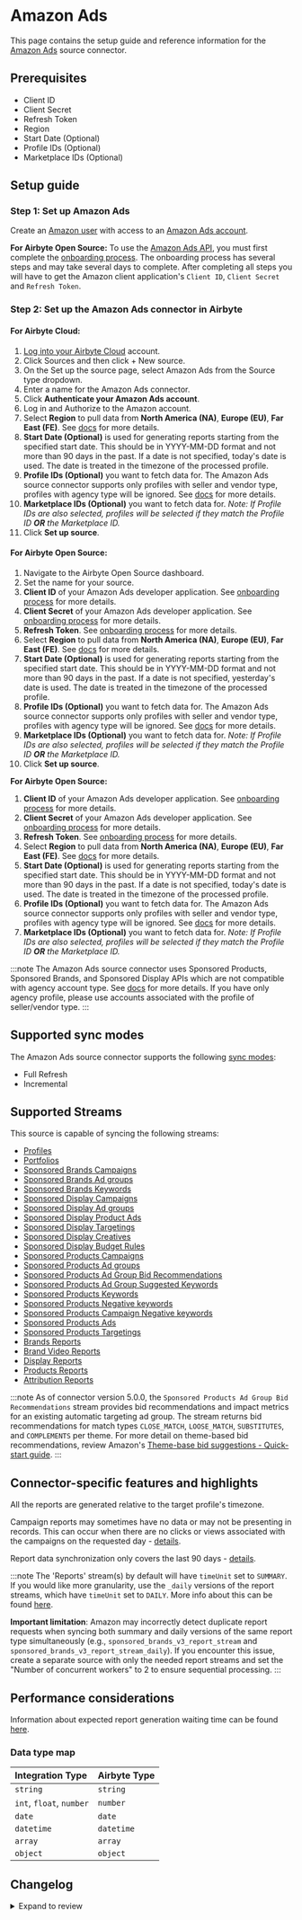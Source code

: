 # Amazon Ads

<HideInUI>

This page contains the setup guide and reference information for the [Amazon Ads](https://advertising.amazon.com) source connector.

</HideInUI>

## Prerequisites

- Client ID
- Client Secret
- Refresh Token
- Region
- Start Date (Optional)
- Profile IDs (Optional)
- Marketplace IDs (Optional)

## Setup guide

### Step 1: Set up Amazon Ads

Create an [Amazon user](https://www.amazon.com) with access to an [Amazon Ads account](https://advertising.amazon.com).

<!-- env:oss -->

**For Airbyte Open Source:**
To use the [Amazon Ads API](https://advertising.amazon.com/API/docs/en-us), you must first complete the [onboarding process](https://advertising.amazon.com/API/docs/en-us/setting-up/overview). The onboarding process has several steps and may take several days to complete. After completing all steps you will have to get the Amazon client application's `Client ID`, `Client Secret` and `Refresh Token`.

<!-- /env:oss -->

### Step 2: Set up the Amazon Ads connector in Airbyte

<!-- env:cloud -->

#### For Airbyte Cloud:

1. [Log into your Airbyte Cloud](https://cloud.airbyte.com/workspaces) account.
2. Click Sources and then click + New source.
3. On the Set up the source page, select Amazon Ads from the Source type dropdown.
4. Enter a name for the Amazon Ads connector.
5. Click **Authenticate your Amazon Ads account**.
6. Log in and Authorize to the Amazon account.
7. Select **Region** to pull data from **North America (NA)**, **Europe (EU)**, **Far East (FE)**. See [docs](https://advertising.amazon.com/API/docs/en-us/info/api-overview#api-endpoints) for more details.
8. **Start Date (Optional)** is used for generating reports starting from the specified start date. This should be in YYYY-MM-DD format and not more than 90 days in the past. If a date is not specified, today's date is used. The date is treated in the timezone of the processed profile.
9. **Profile IDs (Optional)** you want to fetch data for. The Amazon Ads source connector supports only profiles with seller and vendor type, profiles with agency type will be ignored. See [docs](https://advertising.amazon.com/API/docs/en-us/concepts/authorization/profiles) for more details.
10. **Marketplace IDs (Optional)** you want to fetch data for. _Note: If Profile IDs are also selected, profiles will be selected if they match the Profile ID **OR** the Marketplace ID._
11. Click **Set up source**.
<!-- /env:cloud -->

<!-- env:oss -->

#### For Airbyte Open Source:

1. Navigate to the Airbyte Open Source dashboard.
2. Set the name for your source.
3. **Client ID** of your Amazon Ads developer application. See [onboarding process](https://advertising.amazon.com/API/docs/en-us/setting-up/overview) for more details.
4. **Client Secret** of your Amazon Ads developer application. See [onboarding process](https://advertising.amazon.com/API/docs/en-us/setting-up/overview) for more details.
5. **Refresh Token**. See [onboarding process](https://advertising.amazon.com/API/docs/en-us/setting-up/overview) for more details.
6. Select **Region** to pull data from **North America (NA)**, **Europe (EU)**, **Far East (FE)**. See [docs](https://advertising.amazon.com/API/docs/en-us/info/api-overview#api-endpoints) for more details.
7. **Start Date (Optional)** is used for generating reports starting from the specified start date. This should be in YYYY-MM-DD format and not more than 90 days in the past. If a date is not specified, yesterday's date is used. The date is treated in the timezone of the processed profile.
8. **Profile IDs (Optional)** you want to fetch data for. The Amazon Ads source connector supports only profiles with seller and vendor type, profiles with agency type will be ignored. See [docs](https://advertising.amazon.com/API/docs/en-us/concepts/authorization/profiles) for more details.
9. **Marketplace IDs (Optional)** you want to fetch data for. _Note: If Profile IDs are also selected, profiles will be selected if they match the Profile ID **OR** the Marketplace ID._
10. Click **Set up source**.
<!-- /env:cloud -->

<!-- env:oss -->

**For Airbyte Open Source:**

1. **Client ID** of your Amazon Ads developer application. See [onboarding process](https://advertising.amazon.com/API/docs/en-us/setting-up/overview) for more details.
2. **Client Secret** of your Amazon Ads developer application. See [onboarding process](https://advertising.amazon.com/API/docs/en-us/setting-up/overview) for more details.
3. **Refresh Token**. See [onboarding process](https://advertising.amazon.com/API/docs/en-us/setting-up/overview) for more details.
4. Select **Region** to pull data from **North America (NA)**, **Europe (EU)**, **Far East (FE)**. See [docs](https://advertising.amazon.com/API/docs/en-us/info/api-overview#api-endpoints) for more details.
5. **Start Date (Optional)** is used for generating reports starting from the specified start date. This should be in YYYY-MM-DD format and not more than 90 days in the past. If a date is not specified, today's date is used. The date is treated in the timezone of the processed profile.
6. **Profile IDs (Optional)** you want to fetch data for. The Amazon Ads source connector supports only profiles with seller and vendor type, profiles with agency type will be ignored. See [docs](https://advertising.amazon.com/API/docs/en-us/concepts/authorization/profiles) for more details.
7. **Marketplace IDs (Optional)** you want to fetch data for. _Note: If Profile IDs are also selected, profiles will be selected if they match the Profile ID **OR** the Marketplace ID._
<!-- /env:oss -->

:::note
The Amazon Ads source connector uses Sponsored Products, Sponsored Brands, and Sponsored Display APIs which are not compatible with agency account type. See [docs](https://advertising.amazon.com/API/docs/en-us/concepts/authorization/profiles) for more details.
If you have only agency profile, please use accounts associated with the profile of seller/vendor type.
:::

## Supported sync modes

The Amazon Ads source connector supports the following [sync modes](https://docs.airbyte.com/cloud/core-concepts/#connection-sync-modes):

- Full Refresh
- Incremental

## Supported Streams

This source is capable of syncing the following streams:

- [Profiles](https://advertising.amazon.com/API/docs/en-us/reference/2/profiles#/Profiles)
- [Portfolios](https://advertising.amazon.com/API/docs/en-us/reference/2/portfolios#/Portfolios%20extended)
- [Sponsored Brands Campaigns](https://advertising.amazon.com/API/docs/en-us/sponsored-brands/3-0/openapi#/Campaigns)
- [Sponsored Brands Ad groups](https://advertising.amazon.com/API/docs/en-us/sponsored-brands/3-0/openapi#/Ad%20groups)
- [Sponsored Brands Keywords](https://advertising.amazon.com/API/docs/en-us/sponsored-brands/3-0/openapi#/Keywords)
- [Sponsored Display Campaigns](https://advertising.amazon.com/API/docs/en-us/sponsored-display/3-0/openapi#/Campaigns)
- [Sponsored Display Ad groups](https://advertising.amazon.com/API/docs/en-us/sponsored-display/3-0/openapi#/Ad%20groups)
- [Sponsored Display Product Ads](https://advertising.amazon.com/API/docs/en-us/sponsored-display/3-0/openapi#/Product%20ads)
- [Sponsored Display Targetings](https://advertising.amazon.com/API/docs/en-us/sponsored-display/3-0/openapi#/Targeting)
- [Sponsored Display Creatives](https://advertising.amazon.com/API/docs/en-us/sponsored-display/3-0/openapi#/Creatives)
- [Sponsored Display Budget Rules](https://advertising.amazon.com/API/docs/en-us/sponsored-display/3-0/openapi/prod#/BudgetRules/GetSDBudgetRulesForAdvertiser)
- [Sponsored Products Campaigns](https://advertising.amazon.com/API/docs/en-us/sponsored-display/3-0/openapi#/Campaigns)
- [Sponsored Products Ad groups](https://advertising.amazon.com/API/docs/en-us/sponsored-products/2-0/openapi#/Ad%20groups)
- [Sponsored Products Ad Group Bid Recommendations](https://advertising.amazon.com/API/docs/en-us/sponsored-products/2-0/openapi#/Bid%20recommendations/getAdGroupBidRecommendations)
- [Sponsored Products Ad Group Suggested Keywords](https://advertising.amazon.com/API/docs/en-us/sponsored-products/2-0/openapi#/Suggested%20keywords)
- [Sponsored Products Keywords](https://advertising.amazon.com/API/docs/en-us/sponsored-products/2-0/openapi#/Keywords)
- [Sponsored Products Negative keywords](https://advertising.amazon.com/API/docs/en-us/sponsored-products/2-0/openapi#/Negative%20keywords)
- [Sponsored Products Campaign Negative keywords](https://advertising.amazon.com/API/docs/en-us/sponsored-products/2-0/openapi#/Negative%20keywords)
- [Sponsored Products Ads](https://advertising.amazon.com/API/docs/en-us/sponsored-products/2-0/openapi#/Product%20ads)
- [Sponsored Products Targetings](https://advertising.amazon.com/API/docs/en-us/sponsored-products/2-0/openapi#/Product%20targeting)
- [Brands Reports](https://advertising.amazon.com/API/docs/en-us/reference/sponsored-brands/2/reports)
- [Brand Video Reports](https://advertising.amazon.com/API/docs/en-us/reference/sponsored-brands/2/reports)
- [Display Reports](https://advertising.amazon.com/API/docs/en-us/guides/reporting/v3/report-types/overview)
- [Products Reports](https://advertising.amazon.com/API/docs/en-us/sponsored-products/2-0/openapi#/Reports)
- [Attribution Reports](https://advertising.amazon.com/API/docs/en-us/amazon-attribution-prod-3p/#/)

:::note
As of connector version 5.0.0, the `Sponsored Products Ad Group Bid Recommendations` stream provides bid recommendations and impact metrics for an existing automatic targeting ad group. The stream returns bid recommendations for match types `CLOSE_MATCH`, `LOOSE_MATCH`, `SUBSTITUTES`, and `COMPLEMENTS` per theme. For more detail on theme-based bid recommendations, review Amazon's [Theme-base bid suggestions - Quick-start guide](https://advertising.amazon.com/API/docs/en-us/guides/sponsored-products/bid-suggestions/theme-based-bid-suggestions-quickstart-guide).
:::

## Connector-specific features and highlights

All the reports are generated relative to the target profile's timezone.

Campaign reports may sometimes have no data or may not be presenting in records. This can occur when there are no clicks or views associated with the campaigns on the requested day - [details](https://advertising.amazon.com/API/docs/en-us/guides/reporting/v2/faq#why-is-my-report-empty).

Report data synchronization only covers the last 90 days - [details](https://advertising.amazon.com/API/docs/en-us/reference/1/reports#parameters).

:::note
The 'Reports' stream(s) by default will have `timeUnit` set to `SUMMARY`. If you would like more granularity, use the `_daily` versions of the report streams, which have
 `timeUnit` set to `DAILY`. More info about this can be found [here](https://advertising.amazon.com/API/docs/en-us/guides/reporting/v3/get-started#timeunit-and-supported-columns).

**Important limitation**: Amazon may incorrectly detect duplicate report requests when syncing both summary and daily versions of the same report type simultaneously (e.g., `sponsored_brands_v3_report_stream` and `sponsored_brands_v3_report_stream_daily`). If you encounter this issue, create a separate source with only the needed report streams and set the "Number of concurrent workers" to 2 to ensure sequential processing.
:::
## Performance considerations

Information about expected report generation waiting time can be found [here](https://advertising.amazon.com/API/docs/en-us/get-started/developer-notes).

### Data type map

| Integration Type         | Airbyte Type |
|:-------------------------|:-------------|
| `string`                 | `string`     |
| `int`, `float`, `number` | `number`     |
| `date`                   | `date`       |
| `datetime`               | `datetime`   |
| `array`                  | `array`      |
| `object`                 | `object`     |

## Changelog

<details>
  <summary>Expand to review</summary>

| Version    | Date       | Pull Request                                             | Subject                                                                                                                                                                |
|:-----------|:-----------|:---------------------------------------------------------|:-----------------------------------------------------------------------------------------------------------------------------------------------------------------------|
| 7.3.3 | 2025-09-08 | [65992](https://github.com/airbytehq/airbyte/pull/65992) | Update to CDK v7 |
| 7.3.2 | 2025-08-09 | [64654](https://github.com/airbytehq/airbyte/pull/64654) | Update dependencies |
| 7.3.1 | 2025-07-19 | [60633](https://github.com/airbytehq/airbyte/pull/60633) | Update dependencies |
| 7.3.0 | 2025-07-07 | [62839](https://github.com/airbytehq/airbyte/pull/62839) | Promoting release candidate 7.3.0-rc.1 to a main version. |
| 7.3.0-rc.1 | 2025-06-26 | [61707](https://github.com/airbytehq/airbyte/pull/61707) | Convert to manifest-only format                                                                                                                                        |
| 7.2.3      | 2025-06-23 | [61652](https://github.com/airbytehq/airbyte/pull/61652) | Add Error Hanlding for 425 Errors With Report Streams & Configurable Concurrency Levels|
| 7.2.2      | 2025-05-10 | [59332](https://github.com/airbytehq/airbyte/pull/59332) | Update dependencies |
| 7.2.1      | 2025-04-28 | [55745](https://github.com/airbytehq/airbyte/pull/55745) | Enable max concurrent async job count configurability |
| 7.2.0      | 2025-04-28 | [59121](https://github.com/airbytehq/airbyte/pull/59121) | Promoting release candidate 7.2.0-rc.2 to a main version & 7.2.0-rc.1 since they were merged at the same time. |
| 7.2.0-rc.2 | 2025-04-23 | [58610](https://github.com/airbytehq/airbyte/pull/58610) | Used latest version of Python cdk (6.45.10) |
| 7.2.0-rc.1 | 2025-04-22 | [55217](https://github.com/airbytehq/airbyte/pull/55217) | Add `daily` versions of `reports` streams & Auto-update start_date if past lookback window|
| 7.1.7      | 2025-04-12 | [57591](https://github.com/airbytehq/airbyte/pull/57591) | Update dependencies |
| 7.1.6      | 2025-04-05 | [57138](https://github.com/airbytehq/airbyte/pull/57138) | Update dependencies |
| 7.1.5      | 2025-03-29 | [56554](https://github.com/airbytehq/airbyte/pull/56554) | Update dependencies |
| 7.1.4      | 2025-03-22 | [56155](https://github.com/airbytehq/airbyte/pull/56155) | Update dependencies |
| 7.1.3      | 2025-03-08 | [55352](https://github.com/airbytehq/airbyte/pull/55352) | Update dependencies |
| 7.1.2      | 2025-02-24 | [53692](https://github.com/airbytehq/airbyte/pull/53692) | Added handling 401 error for Polling Requester |
| 7.1.1      | 2025-03-01 | [54895](https://github.com/airbytehq/airbyte/pull/54895) | Update dependencies |
| 7.1.0      | 2025-02-24 | [53692](https://github.com/airbytehq/airbyte/pull/53692) | Migrate stream `Portfolios` to Portfolios API v3 |
| 7.0.1      | 2025-02-22 | [52918](https://github.com/airbytehq/airbyte/pull/52918) | Update dependencies |
| 7.0.0      | 2025-02-06 | [48449](https://github.com/airbytehq/airbyte/pull/48449) | Migrate *-report streams to low-code |
| 6.2.7      | 2025-01-25 | [52210](https://github.com/airbytehq/airbyte/pull/52210) | Update dependencies |
| 6.2.6      | 2025-01-18 | [51722](https://github.com/airbytehq/airbyte/pull/51722) | Update dependencies |
| 6.2.5      | 2025-01-11 | [51239](https://github.com/airbytehq/airbyte/pull/51239) | Update dependencies |
| 6.2.4      | 2025-01-04 | [50902](https://github.com/airbytehq/airbyte/pull/50902) | Update dependencies |
| 6.2.3      | 2024-12-28 | [50478](https://github.com/airbytehq/airbyte/pull/50478) | Update dependencies |
| 6.2.2      | 2024-12-21 | [50202](https://github.com/airbytehq/airbyte/pull/50202) | Update dependencies |
| 6.2.1      | 2024-12-14 | [48229](https://github.com/airbytehq/airbyte/pull/48229) | Starting with this version, the Docker image is now rootless. Please note that this and future versions will not be compatible with Airbyte versions earlier than 0.64 |
| 6.2.0      | 2024-11-12 | [48116](https://github.com/airbytehq/airbyte/pull/48116) | Migrate REST streams to low-code |
| 6.1.4      | 2024-11-12 | [48471](https://github.com/airbytehq/airbyte/pull/48471) | Bumped automatically in the pull request, please see PR description |
| 6.1.3      | 2024-11-05 | [48343](https://github.com/airbytehq/airbyte/pull/48343) | Set is_resumable only for FullRefresh streams |
| 6.1.2      | 2024-11-04 | [48138](https://github.com/airbytehq/airbyte/pull/48138) | Add error message for TooManyRequests exception |
| 6.1.1      | 2024-11-04 | [48128](https://github.com/airbytehq/airbyte/pull/48128) | Fix date parse in report streams |
| 6.1.0      | 2024-11-01 | [47940](https://github.com/airbytehq/airbyte/pull/47940) | Bump CDK to ^5 |
| 6.0.0      | 2024-10-28 | [47366](https://github.com/airbytehq/airbyte/pull/47366) | Migrate stream `SponsoredDisplayReportStream` to Amazon Ads Reports v3 |
| 5.0.20     | 2024-10-29 | [47032](https://github.com/airbytehq/airbyte/pull/47032) | Update dependencies |
| 5.0.19     | 2024-10-12 | [46860](https://github.com/airbytehq/airbyte/pull/46860) | Update dependencies |
| 5.0.18     | 2024-10-05 | [46451](https://github.com/airbytehq/airbyte/pull/46451) | Update dependencies |
| 5.0.17     | 2024-09-28 | [45794](https://github.com/airbytehq/airbyte/pull/45794) | Update dependencies |
| 5.0.16     | 2024-09-14 | [45548](https://github.com/airbytehq/airbyte/pull/45548) | Update dependencies |
| 5.0.15     | 2024-09-07 | [45308](https://github.com/airbytehq/airbyte/pull/45308) | Update dependencies |
| 5.0.14     | 2024-08-31 | [45051](https://github.com/airbytehq/airbyte/pull/45051) | Update dependencies |
| 5.0.13     | 2024-08-24 | [44648](https://github.com/airbytehq/airbyte/pull/44648) | Update dependencies |
| 5.0.12     | 2024-08-17 | [43845](https://github.com/airbytehq/airbyte/pull/43845) | Update dependencies |
| 5.0.11     | 2024-08-12 | [43354](https://github.com/airbytehq/airbyte/pull/43354) | Fix download request for `sponsored_products_report_stream` |
| 5.0.10     | 2024-08-10 | [42162](https://github.com/airbytehq/airbyte/pull/42162) | Update dependencies |
| 5.0.9      | 2024-07-13 | [41876](https://github.com/airbytehq/airbyte/pull/41876) | Update dependencies |
| 5.0.8      | 2024-07-10 | [41487](https://github.com/airbytehq/airbyte/pull/41487) | Update dependencies |
| 5.0.7      | 2024-07-09 | [41143](https://github.com/airbytehq/airbyte/pull/41143) | Update dependencies |
| 5.0.6      | 2024-07-06 | [40798](https://github.com/airbytehq/airbyte/pull/40798) | Update dependencies |
| 5.0.5      | 2024-06-25 | [40403](https://github.com/airbytehq/airbyte/pull/40403) | Update dependencies |
| 5.0.4      | 2024-06-21 | [39926](https://github.com/airbytehq/airbyte/pull/39926) | Update dependencies |
| 5.0.3      | 2024-06-04 | [38962](https://github.com/airbytehq/airbyte/pull/38962) | [autopull] Upgrade base image to v1.2.1 |
| 5.0.2      | 2024-05-29 | [38737](https://github.com/airbytehq/airbyte/pull/38737) | Update authenticator to `requests_native_auth` package |
| 5.0.1      | 2024-04-29 | [37655](https://github.com/airbytehq/airbyte/pull/37655) | Update error messages and spec with info about `agency` profile type. |
| 5.0.0      | 2024-03-22 | [36169](https://github.com/airbytehq/airbyte/pull/36169) | Update `SponsoredBrand` and `SponsoredProduct` streams due to API endpoint deprecation |
| 4.1.0      | 2024-03-19 | [36267](https://github.com/airbytehq/airbyte/pull/36267) | Pin airbyte-cdk version to `^0` |
| 4.0.4      | 2024-02-23 | [35481](https://github.com/airbytehq/airbyte/pull/35481) | Migrate source to `YamlDeclarativeSource` with custom `check_connection` |
| 4.0.3      | 2024-02-12 | [35180](https://github.com/airbytehq/airbyte/pull/35180) | Manage dependencies with Poetry |
| 4.0.2      | 2024-02-08 | [35013](https://github.com/airbytehq/airbyte/pull/35013) | Add missing field to `sponsored_display_budget_rules` stream |
| 4.0.1      | 2023-12-28 | [33833](https://github.com/airbytehq/airbyte/pull/33833) | Updated oauth spec to put region, so we can choose oauth consent url based on it |
| 4.0.0      | 2023-12-28 | [33817](https://github.com/airbytehq/airbyte/pull/33817) | Fix schema for streams: `SponsoredBrandsAdGroups` and `SponsoredBrandsKeywords` |
| 3.4.2      | 2023-12-12 | [33361](https://github.com/airbytehq/airbyte/pull/33361) | Fix unexpected crash when handling error messages which don't have `requestId` field |
| 3.4.1      | 2023-10-19 | [31599](https://github.com/airbytehq/airbyte/pull/31599) | Base image migration: remove Dockerfile and use the python-connector-base image |
| 3.4.0      | 2023-06-09 | [25913](https://github.com/airbytehq/airbyte/pull/26203) | Add Stream `DisplayCreatives`                                                                                                                                          |
| 3.3.0      | 2023-09-22 | [30679](https://github.com/airbytehq/airbyte/pull/30679) | Fix unexpected column for `SponsoredProductCampaigns` and `SponsoredBrandsKeywords`                                                                                    |
| 3.2.0      | 2023-09-18 | [30517](https://github.com/airbytehq/airbyte/pull/30517) | Add suggested streams; fix unexpected column issue                                                                                                                     |
| 3.1.2      | 2023-08-16 | [29233](https://github.com/airbytehq/airbyte/pull/29233) | Add filter for Marketplace IDs                                                                                                                                         |
| 3.1.1      | 2023-08-28 | [29900](https://github.com/airbytehq/airbyte/pull/29900) | Add 404 handling for no associated with bid ad groups                                                                                                                  |
| 3.1.0      | 2023-08-08 | [29212](https://github.com/airbytehq/airbyte/pull/29212) | Add `T00030` tactic support for `sponsored_display_report_stream`                                                                                                      |
| 3.0.0      | 2023-07-24 | [27868](https://github.com/airbytehq/airbyte/pull/27868) | Fix attribution report stream schemas                                                                                                                                  |
| 2.3.1      | 2023-07-11 | [28155](https://github.com/airbytehq/airbyte/pull/28155) | Bugfix: validation error when record values are missing                                                                                                                |
| 2.3.0      | 2023-07-06 | [28002](https://github.com/airbytehq/airbyte/pull/28002) | Add sponsored_product_ad_group_suggested_keywords, sponsored_product_ad_group_bid_recommendations streams                                                              |
| 2.2.0      | 2023-07-05 | [27607](https://github.com/airbytehq/airbyte/pull/27607) | Add stream for sponsored brands v3 purchased product reports                                                                                                           |
| 2.1.0      | 2023-06-19 | [25412](https://github.com/airbytehq/airbyte/pull/25412) | Add sponsored_product_campaign_negative_keywords, sponsored_display_budget_rules streams                                                                               |
| 2.0.0      | 2023-05-31 | [25874](https://github.com/airbytehq/airbyte/pull/25874) | Type `portfolioId` as integer                                                                                                                                          |
| 1.1.0      | 2023-04-22 | [25412](https://github.com/airbytehq/airbyte/pull/25412) | Add missing reporting metrics                                                                                                                                          |
| 1.0.6      | 2023-05-09 | [25913](https://github.com/airbytehq/airbyte/pull/25913) | Small schema fixes                                                                                                                                                     |
| 1.0.5      | 2023-05-08 | [25885](https://github.com/airbytehq/airbyte/pull/25885) | Improve error handling for attribution_report(s) streams                                                                                                               |
| 1.0.4      | 2023-05-04 | [25792](https://github.com/airbytehq/airbyte/pull/25792) | Add availability strategy for basic streams (not including report streams)                                                                                             |
| 1.0.3      | 2023-04-13 | [25146](https://github.com/airbytehq/airbyte/pull/25146) | Validate pk for reports when expected pk is not returned                                                                                                               |
| 1.0.2      | 2023-02-03 | [22355](https://github.com/airbytehq/airbyte/pull/22355) | Migrate `products_report` stream to API v3                                                                                                                             |
| 1.0.1      | 2022-11-01 | [18677](https://github.com/airbytehq/airbyte/pull/18677) | Add optional config report_record_types                                                                                                                                |
| 1.0.0      | 2023-01-30 | [21677](https://github.com/airbytehq/airbyte/pull/21677) | Fix bug with non-unique primary keys in report streams. Add asins_keywords and asins_targets                                                                           |
| 0.1.29     | 2023-01-27 | [22038](https://github.com/airbytehq/airbyte/pull/22038) | Set `AvailabilityStrategy` for streams explicitly to `None`                                                                                                            |
| 0.1.28     | 2023-01-18 | [19491](https://github.com/airbytehq/airbyte/pull/19491) | Add option to customize look back window value                                                                                                                         |
| 0.1.27     | 2023-01-05 | [21082](https://github.com/airbytehq/airbyte/pull/21082) | Fix bug with handling: "Report date is too far in the past." - partial revert of #20662                                                                                |
| 0.1.26     | 2022-12-19 | [20662](https://github.com/airbytehq/airbyte/pull/20662) | Fix bug with handling: "Report date is too far in the past."                                                                                                           |
| 0.1.25     | 2022-11-08 | [18985](https://github.com/airbytehq/airbyte/pull/18985) | Remove "report_wait_timeout", "report_generation_max_retries" from config                                                                                              |
| 0.1.24     | 2022-10-19 | [17475](https://github.com/airbytehq/airbyte/pull/17475) | Add filters for state on brand, product and display campaigns                                                                                                          |
| 0.1.23     | 2022-09-06 | [16342](https://github.com/airbytehq/airbyte/pull/16342) | Add attribution reports                                                                                                                                                |
| 0.1.22     | 2022-09-28 | [17304](https://github.com/airbytehq/airbyte/pull/17304) | Migrate to per-stream state.                                                                                                                                           |
| 0.1.21     | 2022-09-27 | [17202](https://github.com/airbytehq/airbyte/pull/17202) | Improved handling if known reporting errors                                                                                                                            |
| 0.1.20     | 2022-09-08 | [16453](https://github.com/airbytehq/airbyte/pull/16453) | Increase `report_wait_timeout` 30 -> 60 minutes                                                                                                                        |
| 0.1.19     | 2022-08-31 | [16191](https://github.com/airbytehq/airbyte/pull/16191) | Improved connector's input configuration validation                                                                                                                    |
| 0.1.18     | 2022-08-25 | [15951](https://github.com/airbytehq/airbyte/pull/15951) | Skip API error "Tactic T00020 is not supported for report API in marketplace A1C3SOZRARQ6R3."                                                                          |
| 0.1.17     | 2022-08-24 | [15921](https://github.com/airbytehq/airbyte/pull/15921) | Skip API error "Report date is too far in the past."                                                                                                                   |
| 0.1.16     | 2022-08-23 | [15822](https://github.com/airbytehq/airbyte/pull/15822) | Set default value for `region` if needed                                                                                                                               |
| 0.1.15     | 2022-08-20 | [15816](https://github.com/airbytehq/airbyte/pull/15816) | Update STATE of incremental sync if no records                                                                                                                         |
| 0.1.14     | 2022-08-15 | [15637](https://github.com/airbytehq/airbyte/pull/15637) | Generate slices by lazy evaluation                                                                                                                                     |
| 0.1.12     | 2022-08-09 | [15469](https://github.com/airbytehq/airbyte/pull/15469) | Define primary_key for all report streams                                                                                                                              |
| 0.1.11     | 2022-07-28 | [15031](https://github.com/airbytehq/airbyte/pull/15031) | Improve report streams date-range generation                                                                                                                           |
| 0.1.10     | 2022-07-26 | [15042](https://github.com/airbytehq/airbyte/pull/15042) | Update `additionalProperties` field to true from schemas                                                                                                               |
| 0.1.9      | 2022-05-08 | [12541](https://github.com/airbytehq/airbyte/pull/12541) | Improve documentation for Beta                                                                                                                                         |
| 0.1.8      | 2022-05-04 | [12482](https://github.com/airbytehq/airbyte/pull/12482) | Update input configuration copy                                                                                                                                        |
| 0.1.7      | 2022-04-27 | [11730](https://github.com/airbytehq/airbyte/pull/11730) | Update fields in source-connectors specifications                                                                                                                      |
| 0.1.6      | 2022-04-20 | [11659](https://github.com/airbytehq/airbyte/pull/11659) | Add adId to products report                                                                                                                                            |
| 0.1.5      | 2022-04-08 | [11430](https://github.com/airbytehq/airbyte/pull/11430) | Add support OAuth2.0                                                                                                                                                   |
| 0.1.4      | 2022-02-21 | [10513](https://github.com/airbytehq/airbyte/pull/10513) | Increasing REPORT_WAIT_TIMEOUT for supporting report generation which takes longer time                                                                                |
| 0.1.3      | 2021-12-28 | [8388](https://github.com/airbytehq/airbyte/pull/8388)   | Add retry if recoverable error occurred for reporting stream processing                                                                                                |
| 0.1.2      | 2021-10-01 | [6367](https://github.com/airbytehq/airbyte/pull/6461)   | Add option to pull data for different regions. Add option to choose profiles we want to pull data. Add lookback                                                        |
| 0.1.1      | 2021-09-22 | [6367](https://github.com/airbytehq/airbyte/pull/6367)   | Add seller and vendor filters to profiles stream                                                                                                                       |
| 0.1.0      | 2021-08-13 | [5023](https://github.com/airbytehq/airbyte/pull/5023)   | Initial version                                                                                                                                                        |
>>>>>>> master

</details>
